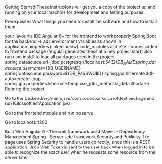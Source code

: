 Getting Started
These instructions will get you a copy of the project up and running on your local machine for development and testing purposes.

Prerequisites
What things you need to install the software and how to install them:

your favourite IDE
Angular 6+ for the frontend to work properly
Spring Boot for the backend -> add environment variables as shown in application.properties (linked below)
node_modules and e2e libraries added to frontend package (Angular generates these at a new project start)
also run npm install to load all packages used in the project
spring.datasource.url=jdbc:postgresql://localhost:5432/${DB_NAME}
spring.datasource.username=${DB_USERNAME}
spring.datasource.password=${DB_PASSWORD}
spring.jpa.hibernate.ddl-auto=create-drop
spring.jpa.properties.hibernate.temp.use_jdbc_metadata_defaults=false
Running the project

Go to the backend/src/main/java/com.codecool.kulcssofttest package and run KulcssofttestApplication.java

Go to the frontend module and run ng serve

Go to localhost:4200

Built With
Angular 6 - The web framework used
Maven - Dependency Management
Spring - Server side framework
Security and Publicity
The page uses Spring Security to handle users correctly, since this is a REST application. Json Web Token is sent to the user back when logged in to be able to recognize the exact user when he requests some resource from the server later.
